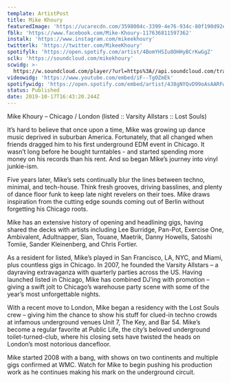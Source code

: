 ```yaml
---
template: ArtistPost
title: Mike Khoury
featuredImage: 'https://ucarecdn.com/3598004c-3399-4e76-934c-80f190d92e3f/'
fblk: 'https://www.facebook.com/Mike-Khoury-117636811597362'
instalk: 'https://www.instagram.com/mikeekhoury'
twitterlk: 'https://twitter.com/MikeeKhoury'
spotifylk: 'https://open.spotify.com/artist/4BomYHSIu8OHHyBCrKwGgZ'
sclk: 'https://soundcloud.com/mikekhoury'
scwidg: >-
  https://w.soundcloud.com/player/?url=https%3A//api.soundcloud.com/tracks/305205898&color=%23ff5500&auto_play=false&hide_related=false&show_comments=true&show_user=true&show_reposts=false&show_teaser=true&visual=true
videowidg: 'https://www.youtube.com/embed/iF--TgOZmEk'
spotifywidg: 'https://open.spotify.com/embed/artist/4J8gNYQvD99oAsAARFwnM4'
status: Published
date: 2019-10-17T16:43:20.244Z
---
```

Mike Khoury – Chicago / London (listed :: Varsity Allstars :: Lost Souls)



It’s hard to believe that once upon a time, Mike was growing up dance music deprived in suburban America. Fortunately, that all changed when friends dragged him to his first underground EDM event in Chicago. It wasn’t long before he bought turntables - and started spending more money on his records than his rent. And so began Mike’s journey into vinyl junkie-ism.



Five years later, Mike’s sets continually blur the lines between techno, minimal, and tech-house. Think fresh grooves, driving basslines, and plenty of dance floor funk to keep late night revelers on their toes. Mike draws inspiration from the cutting edge sounds coming out of Berlin without forgetting his Chicago roots.



Mike has an extensive history of opening and headlining gigs, having shared the decks with artists including Lee Burridge, Pan-Pot, Exercise One, Ambivalent, Adultnapper, Sian, Touane, Maetrik, Danny Howells, Satoshi Tomiie, Sander Kleinenberg, and Chris Fortier.



As a resident for listed, Mike’s played in San Francisco, LA, NYC, and Miami, plus countless gigs in Chicago. In 2007, he founded the Varsity Allstars – a dayraving extravaganza with quarterly parties across the US. Having launched listed in Chicago, Mike has combined DJ’ing with promotion – giving a swift jolt to Chicago’s warehouse party scene with some of the year’s most unforgettable nights.



With a recent move to London, Mike began a residency with the Lost Souls crew – giving him the chance to show his stuff for clued-in techno crowds at infamous underground venues Unit 7, The Key, and Bar 54. Mike’s become a regular favorite at Public Life, the city’s beloved underground toilet-turned-club, where his closing sets have twisted the heads on London’s most notorious dancefloor.



Mike started 2008 with a bang, with shows on two continents and multiple gigs confirmed at WMC. Watch for Mike to begin pushing his production work as he continues making his mark on the underground circuit.
